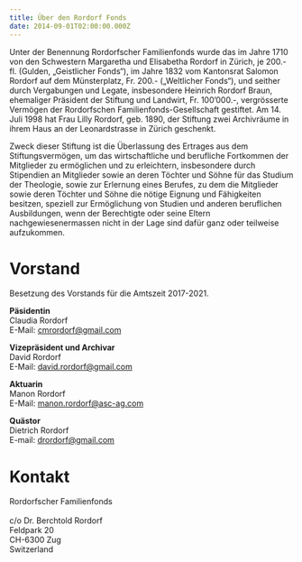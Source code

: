 ```yaml
---
title: Über den Rordorf Fonds
date: 2014-09-01T02:00:00.000Z
---
```

Unter der Benennung Rordorfscher Familienfonds wurde das im Jahre 1710 von den Schwestern Margaretha und Elisabetha Rordorf in Zürich, je 200.- fl. (Gulden, „Geistlicher Fonds“), im Jahre 1832 vom Kantonsrat Salomon Rordorf auf dem Münsterplatz, Fr. 200.- („Weltlicher Fonds“), und seither durch Vergabungen und Legate, insbesondere Heinrich Rordorf Braun, ehemaliger Präsident der Stiftung und Landwirt, Fr. 100’000.-, vergrösserte Vermögen der Rordorfschen Familienfonds-Gesellschaft gestiftet. Am 14. Juli 1998 hat Frau Lilly Rordorf, geb. 1890, der Stiftung zwei Archivräume in ihrem Haus an der Leonardstrasse in Zürich geschenkt.

Zweck dieser Stiftung ist die Überlassung des Ertrages aus dem Stiftungsvermögen, um das wirtschaftliche und berufliche Fortkommen der Mitglieder zu ermöglichen und zu erleichtern, insbesondere durch Stipendien an Mitglieder sowie an deren Töchter und Söhne für das Studium der Theologie, sowie zur Erlernung eines Berufes, zu dem die Mitglieder sowie deren Töchter und Söhne die nötige Eignung und Fähigkeiten besitzen, speziell zur Ermöglichung von Studien und anderen beruflichen Ausbildungen, wenn der Berechtigte oder seine Eltern nachgewiesenermassen nicht in der Lage sind dafür ganz oder teilweise aufzukommen.

# Vorstand

Besetzung des Vorstands für die Amtszeit 2017-2021.

**Päsidentin**<br>
Claudia Rordorf<br>
E-Mail: <a href="mailto:cmrordorf@gmail.com">cmrordorf@gmail.com</a>

**Vizepräsident und Archivar**<br>
David Rordorf<br>
E-Mail: <a href="mailto:david.rordorf@gmail.com">david.rordorf@gmail.com</a>

**Aktuarin**<br>
Manon Rordorf<br>
E-Mail: <a href="mailto:manon.rordorf@asc-ag.com">manon.rordorf@asc-ag.com</a>

**Quästor**<br>
Dietrich Rordorf<br>
E-mail: <a href="mailto:drordorf@gmail.com">drordorf@gmail.com</a>

# Kontakt

Rordorfscher Familienfonds<br>\
c/o Dr. Berchtold Rordorf<br>
Feldpark 20<br>
CH-6300 Zug<br>
Switzerland
